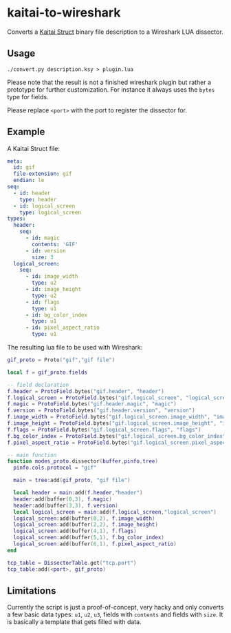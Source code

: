 # kaitai-to-wireshark
Converts a [Kaitai Struct](https://github.com/kaitai-io/kaitai_struct) binary file description to a Wireshark LUA dissector.

## Usage

``./convert.py description.ksy > plugin.lua``

Please note that the result is not a finished wireshark plugin but rather a prototype for further customization. For instance it always uses the `bytes` type for fields.

Please replace `<port>` with the port to register the dissector for.

## Example

A Kaitai Struct file:

```yaml
meta:
  id: gif
  file-extension: gif
  endian: le
seq:
  - id: header
    type: header
  - id: logical_screen
    type: logical_screen
types:
  header:
    seq:
      - id: magic
        contents: 'GIF'
      - id: version
        size: 3
  logical_screen:
    seq:
      - id: image_width
        type: u2
      - id: image_height
        type: u2
      - id: flags
        type: u1
      - id: bg_color_index
        type: u1
      - id: pixel_aspect_ratio
        type: u1
```

The resulting lua file to be used with Wireshark:

```lua
gif_proto = Proto("gif","gif file")

local f = gif_proto.fields

-- field declaration
f.header = ProtoField.bytes("gif.header", "header")
f.logical_screen = ProtoField.bytes("gif.logical_screen", "logical_screen")
f.magic = ProtoField.bytes("gif.header.magic", "magic")
f.version = ProtoField.bytes("gif.header.version", "version")
f.image_width = ProtoField.bytes("gif.logical_screen.image_width", "image_width")
f.image_height = ProtoField.bytes("gif.logical_screen.image_height", "image_height")
f.flags = ProtoField.bytes("gif.logical_screen.flags", "flags")
f.bg_color_index = ProtoField.bytes("gif.logical_screen.bg_color_index", "bg_color_index")
f.pixel_aspect_ratio = ProtoField.bytes("gif.logical_screen.pixel_aspect_ratio", "pixel_aspect_ratio")

-- main function
function modes_proto.dissector(buffer,pinfo,tree)
  pinfo.cols.protocol = "gif"

  main = tree:add(gif_proto, "gif file")

  local header = main:add(f.header,"header")
  header:add(buffer(0,3), f.magic)
  header:add(buffer(3,3), f.version)
  local logical_screen = main:add(f.logical_screen,"logical_screen")
  logical_screen:add(buffer(0,2), f.image_width)
  logical_screen:add(buffer(2,2), f.image_height)
  logical_screen:add(buffer(4,1), f.flags)
  logical_screen:add(buffer(5,1), f.bg_color_index)
  logical_screen:add(buffer(6,1), f.pixel_aspect_ratio)
end

tcp_table = DissectorTable.get("tcp.port")
tcp_table:add(<port>, gif_proto)
```

## Limitations

Currently the script is just a proof-of-concept, very hacky and only converts a few basic data types: `u1`, `u2`, `u3`, fields with `contents` and fields with `size`. It is basically a template that gets filled with data.
